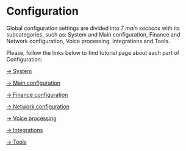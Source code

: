 Configuration
=============

Global configuration settings are divided into 7 _main sections_ with its subcategories, such as: System and Main configuration, Finance and Network configuration, Voice processing, Integrations and Tools.

Please, follow the links below to find tutorial page about each part of Configuration:

[→ System](configuration/system/system.md)

[→ Main configuration](configuration/main_configuration/main_configuration.md)

[→ Finance configuration](configuration/finance/finance.md)

[→ Network configuration](configuration/network/network.md)

[→ Voice processing](configuration/voice/voice.md)

[→ Integrations](configuration/integrations/integrations.md)

[→ Tools](configuration/tools/tools.md)
